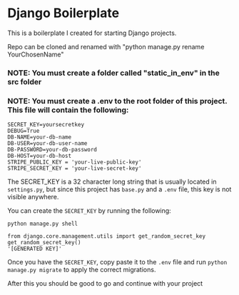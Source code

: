 # Django Boilerplate

This is a boilerplate I created for starting Django projects.

Repo can be cloned and renamed with "python manage.py rename YourChosenName"
### NOTE: You must create a folder called "static_in_env" in the src folder
### NOTE: You must create a .env to the root folder of this project. This file will contain the following:

```
SECRET_KEY=yoursecretkey
DEBUG=True
DB-NAME=your-db-name
DB-USER=your-db-user-name
DB-PASSWORD=your-db-password
DB-HOST=your-db-host
STRIPE_PUBLIC_KEY = 'your-live-public-key'
STRIPE_SECRET_KEY = 'your-live-secret-key'
```

The SECRET_KEY is a 32 character long string that is usually located in ```settings.py```, but since this project has ```base.py``` and a ```.env``` file, this key is not visible anywhere.

You can create the ```SECRET_KEY``` by running the following:
```
python manage.py shell
```

```
from django.core.management.utils import get_random_secret_key
get_random_secret_key()
'[GENERATED KEY]'
```

Once you have the ```SECRET_KEY```, copy paste it to the ```.env``` file and run ```python manage.py migrate``` to apply the correct migrations.

After this you should be good to go and continue with your project
